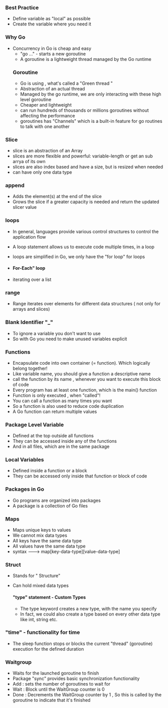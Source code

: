 ### Best Practice ###
- Define variable as "local" as possible
- Create the variable where you need it

### Why Go ###
- Concurrency in Go is cheap and easy
  - "go ..." - starts a new goroutine
  - A goroutine is a lightweight thread managed by the Go runtime
  ### Goroutine ###
   - Go is using , what's called a "Green thread "
   - Abstraction of an actual thread
   - Managed by the go runtime, we are only interacting with these high level goroutine
   - Cheaper and lightweight
   - can run hundreds of thousands or millions goroutines without affecting the performance
   - goroutines has "Channels" which is a built-in feature for go routines to talk with one another

### Slice ###
- slice is an abstraction of an Array
- slices are more flexible and powerful: variable-length or get an sub arrya of its own
- slices are also index based and have a size, but is resized when needed
- can have only one data type

### append ###
- Adds the element(s) at the end of the slice
- Grows the slice if a greater capacity is needed and return the updated slicer value

### loops ###
- In general, languages provide various control structures to control the application flow
- A loop statement allows us to execute code multiple times, in a loop
- loops are simplified in Go, we only have the "for loop" for loops

 - #### For-Each" loop ####
  - iterating over a list

### range ###
- Range iterates over elements for different data structures ( not only for arrays and slices)

### Blank Identifier "_" ###
- To ignore a variable you don't want to use
- So with Go you need to make unused variables explicit


### Functions ###
- Encapsulate code into own container (= function). Which logically belong together!
- Like variable name, you should give a function a descriptive name
- call the function by its name , whenever you want to execute this block of code
- Every program has at least one function, which is the main() function
- Function is only executed , when "called"!
- You can call a function as many times you want
- So a function is also used to reduce code duplication
- A Go function can return multiple values

### Package Level Variable ###
- Defined at the top outside all functions
- They can be accessed inside any of the functions
- And in all files, which are in the same package


### Local Variables ###
- Defined inside a function or a block
- They can be accessed only inside that function or block of code

### Packages in Go ###
- Go programs are organized into packages
- A package is a collection of Go files

### Maps ###
- Maps unique keys to values
- We cannot mix data types
- All keys have the same data type
- All values have the same data type
- syntax  ---> map[key-data-type][value-data-type]


### Struct ###
- Stands for " Structure" 
- Can hold mixed data types 

  #### "type" statement - Custom Types ####
  - The type keyword creates a new type, with the name you specify
  - In fact, we could also create a type based on every other data type like int, string etc.

### "time" - functionality for time ###
- The sleep function stops or blocks the current "thread" (goroutine) execution for the defined duration

### Waitgroup ###
- Waits for the launched goroutine to finish
- Package "sync" provides basic synchronization functionality
- Add : sets the number of goroutines to wait for 
- Wait : Block until the WaitGroup counter is 0
- Done : Decrements the WaitGroup counter by 1 , So this is called by the goroutine to indicate that it's finished